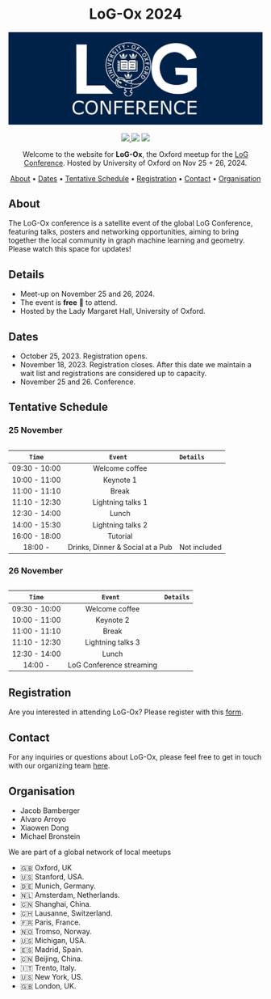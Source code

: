 
<h1 align="center">
LoG-Ox 2024
</h1>


<p align="center">
    <img src="./img/logOX.png" alt="LoGox banner" width="800px"/>
</p>

<p align="center">
<a href="https://logconference.org">
    <img src="https://img.shields.io/badge/👩‍💻_LOG_Conference_-Meetup-blue">
</a>
    <img src="https://img.shields.io/badge/📍_Location-Oxford_UK-blue">
</a>
<img src="https://img.shields.io/badge/🗓%EF%B8%8F_Date_-November_25+26-blue">
</p>


<p align="center">
Welcome to the website for <strong>LoG-Ox</strong>, the Oxford meetup for the <a href="https://logconference.org">LoG Conference</a>. Hosted by University of Oxford on Nov 25 + 26, 2024.
</p>


<p align="center">
  <a href="#about">About</a> •
  <a href="#dates">Dates</a> •
  <a href="#schedule">Tentative Schedule</a> •
  <a href="#registration">Registration</a> •
  <a href="#contact">Contact</a> •
  <a href="#organisation">Organisation</a>
</p>


## About

The LoG-Ox conference is a satellite event of the global LoG Conference, featuring talks, posters and networking opportunities, aiming to bring together the local community in graph machine learning and geometry. Please watch this space for updates!


## Details

* Meet-up on November 25 and 26, 2024.
* The event is **free** 🤑 to attend.
* Hosted by the Lady Margaret Hall, University of Oxford.

<!--

## Agenda

By attending logAMS, you will have the opportunity to:
* Learn from leading experts in the field through keynote talks and research presentations. 
* Network with fellow researchers, professionals, and enthusiasts in the community. 
* Share your own research and insights during poster sessions and interactive discussions. 
* Stay up-to-date with the latest trends and advancements in machine learning on graphs and geometry.
-->

## Dates

* October 25, 2023. Registration opens.
* November 18, 2023. Registration closes. After this date we maintain a wait list and registrations are considered up to capacity. 
* November 25 and 26. Conference.

## Tentative Schedule

### 25 November

##

|`Time` |      `Event `     |  `Details` |
|:----------:|:-------------:|:------|
| <span style="white-space: nowrap;">09:30 - 10:00</span> | Welcome coffee | |
| 10:00 - 11:00 | Keynote 1 | |  |
| 11:00 - 11:10 | Break | |
| 11:10 - 12:30 | Lightning talks 1 | |
| 12:30 - 14:00 | Lunch | |
| 14:00 - 15:30 | Lightning talks 2 | |
| 16:00 - 18:00 | Tutorial | |
| 18:00 - |    Drinks, Dinner & Social at a Pub | Not included   |


### 26 November

##

|`Time` |      `Event `     |  `Details` |
|:----------:|:-------------:|:------|
| <span style="white-space: nowrap;">09:30 - 10:00</span> | Welcome coffee | |
| 10:00 - 11:00 | Keynote 2 |                 |  |
| 11:00 - 11:10 | Break | |
| 11:10 - 12:30 | Lightning talks 3 | |
| 12:30 - 14:00 | Lunch | |
| 14:00 - | LoG Conference streaming | |
<!--


|`Time` |      `Event `     |  `Details` |
|:----------:|:-------------:|:------|
| <span style="white-space: nowrap;">09:30 - 10:00</span> | Registration and coffee | |
| 10:00 - 10:15 | Welcome |                 |  |
| 10:15 - 10:45 | Talk: Miltos Kofinas | Neural Networks are Graphs! GNNs for equivariant processing of NNs  |
| 10:45 - 11:15 | Talk: Taraneh Younesian  | GRAPES: Learning to sample graphs for scalable GNNs |
| 11:15 - 11:30 | Break | |
| 11:30 - 12:00 | Talk: Andrea Cavallo   | GNNs on heterophilous graphs |
| 12:00 - 13:00 | Lunch | |
| 13:00 - 15:00 | Poster Session |  Graph neural networks for metamodelling urban drainage systems (Alexander Garzón) <br /> Physics-Based Graph Neural Networks for Rapid Spatio-Temporal Flood Modelling (Roberto Bentivoglio) <br /> Anomaly Detection in Continuous-Time Temporal Provenance Graphs (Jakub Reha) <br />Graph Isomorphic Networks for Reliability Assessments in the MV Energy Grid (Charlotte Cambier van Nooten) <br /> Heterophily-Based Graph Neural Network for Imbalanced Classification (Yuntao Li) <br /> No time to waste: practical statistical contact tracing with few low-bit messages (Rob Romijnders) <br /> The Role of Personal Perspectives in Open-Domain Dialogue (Selene Baez Santamaria and Lea Krause) <br /> Adapting Neural Link Predictors for Data-Efficient Complex Query Answering (Daniel Daza)  <br /> Graph representation learning identifies repositionable drug candidates for HIV-1 (Andrew Foster) |
| 15:00 - 15:30 | Talk: Dulhan Jayalath and Jonas Jürß | Recursive Algorithmic Reasoning |
| 15:30 - 16:00 | Talk: Floris Geerts | Weisfeiler Leman meet Vapnik Chervonenkis |
| 16:00 - 16:15 | Break | |
| 16:15 - 16:45 | Talk: Hinrikus Wolf and Luca Oeljeklaus | Structural Node Embeddings w. Homomorphism Counts |
| 16:45 - 17:15 | Talk: Tianqi Zhao | Multi-label Node Classification On Graph-Structured Data |
| 17:15 - ~18:30 |    Drinks   |    |
| ~18:30 -  | dinner |   |

-->


<!--


|`     Time     ` |      `Event `     |  `Details` |
|:----------:|:-------------:|:------|
| <span style="white-space: nowrap;">09:30 - 10:00</span> | Registration and coffee | |
| 10:00 - 10:15 | Welcome |                 |  |
| 10:15 - 10:45 | <span style="white-space: nowrap;">Talk: Matthew Stephenson </span> |  |
| 10:45 - 11:15 | Talk: Rob Romijnders  | No Time To Waste: practical statistical contact tracing with few low-bit messages |
| 11:15 - 11:30 | Break | |
| 11:30 - 12:00 | Talk: Megha Khosla   | Private Graph Reconstruction via Feature Explanations |
| 12:00 - 13:00 | Lunch |  |
| 13:00 - 15:00 | Poster Session | Deep Statistical Solver for Distribution System State Estimation (Benjamin Habib)<br /> Structural Node Embeddings with Homomorphism Counts (Hinrikus Wolf, Luca Oeljeklaus)<br /> Elemental Representations in Graph Neural Networks (Victor Kyllesbech) <br /> Neural Networks Are Graphs! Graph Neural Networks for Equivariant Processing of Neural Networks (Miltiadis (Miltos) Kofinas) <br /> Graph Neural Networks on heterophilous graphs: performance analysis and new architectures (Andrea Cavallo) <br /> Multi-label Node Classification On Graph-Structured Data (Tianqi Zhao) <br /> Hodge-aware learning on simplicial complexes (Maosheng Yang) <br/> Recursive Algorithmic Reasoning (Dulhan Jayalath and Jonas Jürß) |
| 15:00 - 15:30 | Talk: Elvin Isufi |  Graph Neural Networks over Random Graphs |
| 15:30 - 16:00 | Talk: Andrew Foster |  Graph representation learning identifies repositionable drug candidates for HIV-1
| 16:00 - 17:00 |    Drinks   |    |
| 17:00 - 18:00 | Keynote LoG | Kyle Cranmer  |

-->

## Registration
Are you interested in attending LoG-Ox? Please register with this [form](https://docs.google.com/forms/d/e/1FAIpQLSfrH97fSxo2tpIjR_8VG-XexxB9clVUfqcAZle38dSgHRfclw/viewform?usp=sf_link).

## Contact

For any inquiries or questions about LoG-Ox, please feel free to get in touch with our organizing team <a href="mailto: log.oxford.2024@gmail.com">here</a>.


## Organisation ##
* Jacob Bamberger 
* Alvaro Arroyo 
* Xiaowen Dong
* Michael Bronstein

<!--


<p align="center">
<img src="./img/michael.jpg" alt="Michael Cochez" width="200px"/>
<img src="./img/thom.jpg" alt="Thom Pijnenburg" width="200px"/>
<img src="./img/dimitris.png" alt="Dimitrios Alivanistos" width="200px"/>
<img src="./img/daniel.png" alt="Daniel Daza" width="200px"/>
<img src="./img/yushujian.jpg" alt="Shujian Yu" width="200px"/>
<img src="./img/xander.jpg" alt="Xander Wilcke" width="200px"/>
<img src="./img/taewoon.png" alt="Taewoon Kim" width="200px"/>
<img src="./img/ruud.png" alt="Xander Wilcke" width="200px"/>
<img src="./img/yannick.png" alt="Yannick" width="200px"/>
</p>

<p align="center">
    <img src="./img/logams-organisers-logo.jpg" alt="logams-organisers" width="800px"/>
</p>

-->

We are part of a global network of local meetups

- 🇬🇧 Oxford, UK
- 🇺🇸 Stanford, USA.
- 🇩🇪 Munich, Germany.
- 🇳🇱 Amsterdam, Netherlands.
- 🇨🇳 Shanghai, China.
- 🇨🇭 Lausanne, Switzerland.
- 🇫🇷 Paris, France.
- 🇳🇴 Tromso, Norway.
- 🇺🇸 Michigan, USA.
- 🇪🇸 Madrid, Spain.
- 🇨🇳 Beijing, China.
- 🇮🇹 Trento, Italy.
- 🇺🇸 New York, US.
- 🇬🇧 London, UK.
